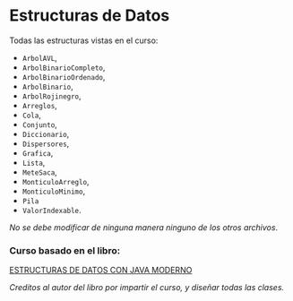 Estructuras de Datos
====================

Todas las estructuras vistas en el curso:

* `ArbolAVL`,
* `ArbolBinarioCompleto`,
* `ArbolBinarioOrdenado`,
* `ArbolBinario`,
* `ArbolRojinegro`,
* `Arreglos`,
* `Cola`,
* `Conjunto`,
* `Diccionario`,
* `Dispersores`,
* `Grafica`,
* `Lista`,
* `MeteSaca`,
* `MonticuloArreglo`,
* `MonticuloMinimo`,
* `Pila`
* `ValorIndexable`.

*No se debe modificar de ninguna manera ninguno de los otros archivos*.

### Curso basado en el libro:

[ESTRUCTURAS DE DATOS CON JAVA MODERNO](https://tienda.fciencias.unam.mx/es/home/437-estructuras-de-datos-con-java-moderno-9786073009157.html)

*Creditos al autor del libro por impartir el curso, y diseñar todas las clases.*

